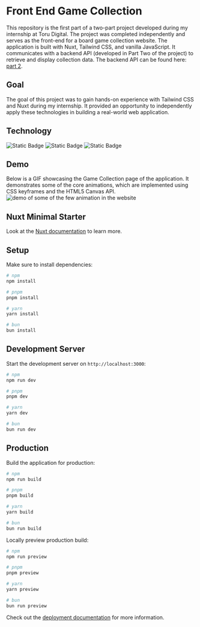 # Front End Game Collection
This repository is the first part of a two-part project developed during my internship at Toru Digital. The project was completed independently and serves as the front-end for a board game collection website.
The application is built with Nuxt, Tailwind CSS, and vanilla JavaScript. It communicates with a backend API (developed in Part Two of the project) to retrieve and display collection data. The backend API can be found here: [part 2](https://github.com/GeorgeFinch1234/Collectionbackend).
## Goal
The goal of this project was to gain hands-on experience with Tailwind CSS and Nuxt during my internship. It provided an opportunity to independently apply these technologies in building a real-world web application.
## Technology 
![Static Badge](https://img.shields.io/badge/javascript-blue)
![Static Badge](https://img.shields.io/badge/tailwind-blue)
![Static Badge](https://img.shields.io/badge/nuxt-green)

## Demo
Below is a GIF showcasing the Game Collection page of the application. It demonstrates some of the core animations, which are implemented using CSS keyframes and the HTML5 Canvas API.
![demo of some of the few animation in the website](/public/assets/aniamtionExample.gif)


## Nuxt Minimal Starter

Look at the [Nuxt documentation](https://nuxt.com/docs/getting-started/introduction) to learn more.

## Setup

Make sure to install dependencies:

```bash
# npm
npm install

# pnpm
pnpm install

# yarn
yarn install

# bun
bun install
```

## Development Server

Start the development server on `http://localhost:3000`:

```bash
# npm
npm run dev

# pnpm
pnpm dev

# yarn
yarn dev

# bun
bun run dev
```

## Production

Build the application for production:

```bash
# npm
npm run build

# pnpm
pnpm build

# yarn
yarn build

# bun
bun run build
```

Locally preview production build:

```bash
# npm
npm run preview

# pnpm
pnpm preview

# yarn
yarn preview

# bun
bun run preview
```

Check out the [deployment documentation](https://nuxt.com/docs/getting-started/deployment) for more information.
